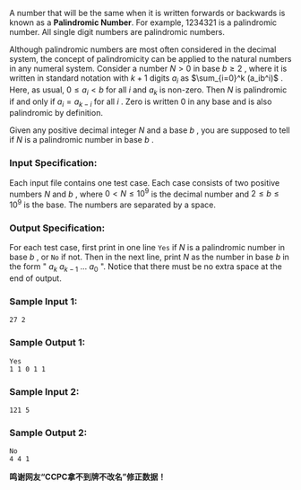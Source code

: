 <!-- Title
General Palindromic Number (20)
-->
A number that will be the same when it is written forwards or backwards is
known as a **Palindromic Number**. For example, 1234321 is a palindromic
number. All single digit numbers are palindromic numbers.

Although palindromic numbers are most often considered in the decimal system,
the concept of palindromicity can be applied to the natural numbers in any
numeral system. Consider a number $N > 0$ in base $b \ge 2$ , where it is
written in standard notation with $k+1$ digits $a_i$ as $\sum_{i=0}^k
(a_ib^i)$ . Here, as usual, $0 \le a_i < b$ for all $i$ and $a_k$ is non-zero.
Then $N$ is palindromic if and only if $a_i = a_{k-i}$ for all $i$ . Zero is
written 0 in any base and is also palindromic by definition.

Given any positive decimal integer $N$ and a base $b$ , you are supposed to
tell if $N$ is a palindromic number in base $b$ .

### Input Specification:

Each input file contains one test case. Each case consists of two positive
numbers $N$ and $b$ , where $0 < N \le 10^9$ is the decimal number and $2 \le
b \le 10^9$ is the base. The numbers are separated by a space.

### Output Specification:

For each test case, first print in one line `Yes` if $N$ is a palindromic
number in base $b$ , or `No` if not. Then in the next line, print $N$ as the
number in base $b$ in the form " $a_k$ $a_{k-1}$ ... $a_0$ ". Notice that
there must be no extra space at the end of output.

### Sample Input 1:

```
27 2
```

### Sample Output 1:

```
Yes
1 1 0 1 1
```

### Sample Input 2:

```
121 5
```

### Sample Output 2:

```
No
4 4 1
```

**鸣谢网友“CCPC拿不到牌不改名”修正数据！**

